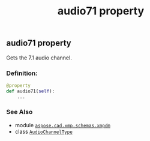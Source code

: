 ﻿---
title: audio71 property
second_title: Aspose.CAD for Python via .NET API References
description: 
type: docs
weight: 40
url: /aspose.cad.xmp.schemas.xmpdm/audiochanneltype/audio71/
is_root: false
---

## audio71 property


Gets the 7.1 audio channel.
### Definition:
```python
@property
def audio71(self):
    ...
```

### See Also
* module [`aspose.cad.xmp.schemas.xmpdm`](../../)
* class [`AudioChannelType`](/cad/python-net/aspose.cad.xmp.schemas.xmpdm/audiochanneltype)
